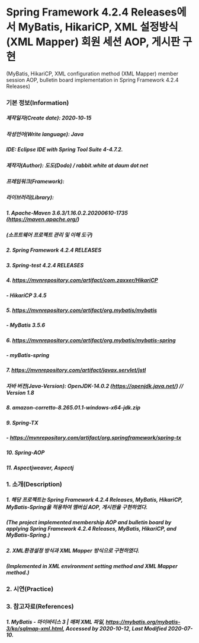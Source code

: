 # Spring Framework 4.2.4 Releases에서 MyBatis, HikariCP, XML 설정방식(XML Mapper) 회원 세션 AOP, 게시판 구현
(MyBatis, HikariCP, XML configuration method (XML Mapper) member session AOP, bulletin board implementation in Spring Framework 4.2.4 Releases)

### 기본 정보(Information)
##### 제작일자(Create date): 2020-10-15
##### 작성언어(Write language): Java
##### IDE: Eclipse IDE with Spring Tool Suite 4-4.7.2.
##### 제작자(Author): 도도(Dodo) / rabbit.white at daum dot net
##### 프레임워크(Framework): 
##### 라이브러리(Library): 
##### 1. Apache-Maven 3.6.3/1.16.0.2.20200610-1735 (https://maven.apache.org/)
##### (소프트웨어 프로젝트 관리 및 이해 도구)
##### 2. Spring Framework 4.2.4 RELEASES
##### 3. Spring-test 4.2.4 RELEASES
##### 4. https://mvnrepository.com/artifact/com.zaxxer/HikariCP
##### - HikariCP 3.4.5
##### 5. https://mvnrepository.com/artifact/org.mybatis/mybatis
##### - MyBatis 3.5.6
##### 6. https://mvnrepository.com/artifact/org.mybatis/mybatis-spring
##### - myBatis-spring
##### 7. https://mvnrepository.com/artifact/javax.servlet/jstl
##### 자바 버전(Java-Version): OpenJDK-14.0.2 (https://openjdk.java.net/) // Version 1.8
##### 8. amazon-corretto-8.265.01.1-windows-x64-jdk.zip
##### 9. Spring-TX
##### - https://mvnrepository.com/artifact/org.springframework/spring-tx
##### 10. Spring-AOP
##### 11. Aspectjweaver, Aspectj

### 1. 소개(Description)
##### 1. 해당 프로젝트는 Spring Framework 4.2.4 Releases, MyBatis, HikariCP, MyBatis-Spring을 적용하여 맴버십 AOP, 게시판을 구현하였다.
#####    (The project implemented membership AOP and bulletin board by applying Spring Framework 4.2.4 Releases, MyBatis, HikariCP, and MyBatis-Spring.)
##### 2. XML환경설정 방식과 XML Mapper 방식으로 구현하였다.
#####    (Implemented in XML environment setting method and XML Mapper method.)

### 2. 시연(Practice)


### 3. 참고자료(References)
##### 1. MyBatis - 마이바티스 3 | 매퍼 XML 파일, https://mybatis.org/mybatis-3/ko/sqlmap-xml.html, Accessed by 2020-10-12, Last Modified 2020-07-10.